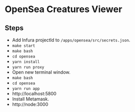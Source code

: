 # OpenSea Creatures Viewer

## Steps

* Add Infura projectId to `/apps/opensea/src/secrets.json`.
* `make start`
* `make bash`
* `cd opensea`
* `yarn install`
* `yarn run proxy`
* Open new terminal window.
* `make bash`
* `cd opensea`
* `yarn run app`
* http://localhost:5800
* Install Metamask.
* http://node:3000
